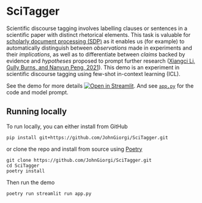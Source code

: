 # SciTagger

Scientific discourse tagging involves labelling clauses or sentences in a scientific paper with distinct rhetorical elements. This task is valuable for [scholarly document processing (SDP)](https://ornlcda.github.io/SDProc/) as it enables us (for example) to automatically distinguish between _observations_ made in experiments and their _implications_, as well as to differentiate between _claims_ backed by evidence and _hypotheses_ proposed to prompt further research ([Xiangci Li, Gully Burns, and Nanyun Peng, 2021](https://aclanthology.org/2021.eacl-main.218/)). This demo is an experiment in scientific discourse tagging using few-shot in-context learning (ICL).

See the demo for more details [![Open in Streamlit](https://static.streamlit.io/badges/streamlit_badge_black_white.svg)](https://share.streamlit.io/johngiorgi/SciTagger/main/app.py). And see [`app.py`](app.py) for the code and model prompt.

## Running locally

To run locally, you can either install from GitHub

```
pip install git+https://github.com/JohnGiorgi/SciTagger.git
```

or clone the repo and install from source using [Poetry](https://python-poetry.org/)

```
git clone https://github.com/JohnGiorgi/SciTagger.git
cd SciTagger
poetry install
```

Then run the demo

```
poetry run streamlit run app.py
```
